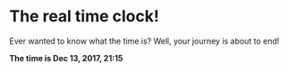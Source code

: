 # The real time clock!

Ever wanted to know what the time is? Well, your journey is about to end!

**The time is Dec 13, 2017, 21:15**